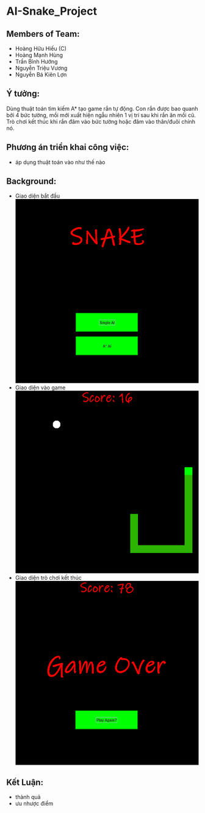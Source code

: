 # AI-Snake_Project
## Members of Team:
  + Hoàng Hữu Hiếu (C) 
  + Hoàng Mạnh Hùng
  + Trần Bỉnh Hướng
  + Nguyễn Triệu Vương
  + Nguyễn Bá Kiên Lợn
## Ý tưởng: 
Dùng thuật toán tìm kiếm A* tạo game rắn tự động. Con rắn được bao quanh bởi 4 bức tường, mồi mới xuất hiện ngẫu nhiên 1 vị trí sau khi rắn ăn mồi cũ. Trò chơi kết thúc khi rắn đâm vào bức tường hoặc đâm vào thân/đuôi chính nó.


## Phương án triển khai công việc:
  + áp dụng thuật toán vào như thế nào 




## Background:
+ Giao diện bắt đầu
![Giao diện bắt đầu](images/background_start.png)
+ Giao diện vào game
![Giao diện vào game](images/background_playgame.png)
+ Giao diện trò chơi kết thúc
![Giao diện trò chơi kết thúc](images/background_gameover.png)


## Kết Luận: 
 + thành quả
 + ưu nhược điểm 
